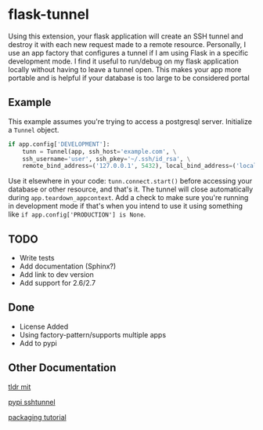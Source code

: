 # flask-tunnel

Using this extension, your flask application will create an SSH tunnel and destroy it with each new request made 
to a remote resource. Personally, I use an app factory that configures a tunnel if I am using Flask
in a specific development mode. I find it useful to run/debug on my flask application locally without
having to leave a tunnel open. This makes your app more portable and is helpful if your database is too large
to be considered portal

## Example

This example assumes you're trying to access a postgresql server. Initialize a `Tunnel` object.
``` python
if app.config['DEVELOPMENT']:
    tunn = Tunnel(app, ssh_host='example.com', \
    ssh_username='user', ssh_pkey='~/.ssh/id_rsa', \
    remote_bind_address=('127.0.0.1', 5432), local_bind_address=('localhost', 5432))
```

Use it elsewhere in your code:
`tunn.connect.start()` before accessing your database or other resource,
and that's it. The tunnel will close automatically during `app.teardown_appcontext`.
Add a check to make sure you're running in development mode if that's when you intend to use it using
something like `if app.config['PRODUCTION'] is None`.

## TODO
* Write tests
* Add documentation (Sphinx?)
* Add link to dev version
* Add support for 2.6/2.7

## Done
* License Added
* Using factory-pattern/supports multiple apps
* Add to pypi

## Other Documentation
[tldr mit](https://tldrlegal.com/license/mit-license#fulltext)

[pypi sshtunnel](https://pypi.python.org/pypi/sshtunnel)

[packaging tutorial](https://packaging.python.org/tutorials/distributing-packages/#uploading-your-project-to-pypi)

